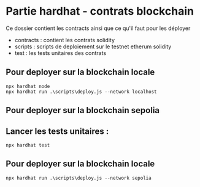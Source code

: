 # Partie hardhat - contrats blockchain

Ce dossier contient les contracts ainsi que ce qu'il faut pour les déployer
- contracts : contient les contrats solidity
- scripts : scripts de deploiement sur le testnet etherum solidity
- test : les tests unitaires des contrats

## Pour deployer sur la blockchain locale
```shell
npx hardhat node
npx hardhat run .\scripts\deploy.js --network localhost 
```

## Pour deployer sur la blockchain sepolia

## Lancer les tests unitaires :
```shell
npx hardhat test
```

## Pour deployer sur la blockchain locale
```shell
npx hardhat run .\scripts\deploy.js --network sepolia 
```
